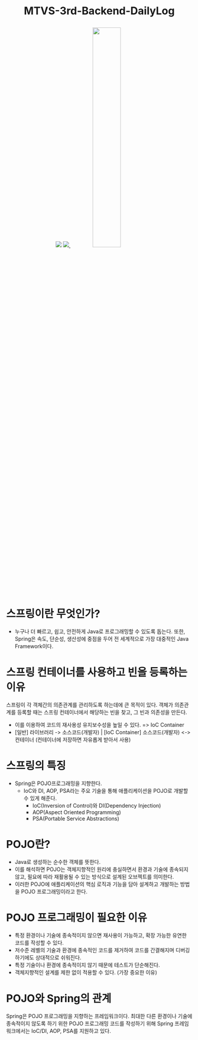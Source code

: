 # <p align="center">MTVS-3rd-Backend-DailyLog</p>
<p align="center">
  <img src="https://capsule-render.vercel.app/api?type=shark&color=auto&height=200&section=header&text=MTVS-dailyLog&fontSize=90" />
  
  <a href="s">
    <img src="https://github-readme-stats.vercel.app/api/top-langs/?username=dkssud8150&exclude_repo=dkssud8150.github.io&layout=compact&theme=tokyonight" />
  </a>
  
  <a href="s">
    <img src="https://github-readme-stats.vercel.app/api?username=JungHyeonmin&theme=tokyonight&show_icons=true" width="39%" />
  </a>
</p>

# 스프링이란 무엇인가?
- 누구나 더 빠르고, 쉽고, 안전하게 Java로 프로그래밍할 수 있도록 돕는다. 또한, Spring은 속도, 단순성, 생산성에 중점을 두어 전 세계적으로 가장 대중적인 Java Framework이다.

# 스프링 컨테이너를 사용하고 빈을 등록하는 이유
스프링이 각 객체간의 의존관계를 관리하도록 하는데에 큰 목적이 있다.
객체가 의존관계를 등록할 때는 스프링 컨테이너에서 해당하는 빈을 찾고, 그 빈과 의존성을 만든다.
- 이를 이용하여 코드의 재사용성 유지보수성을 높일 수 있다. => IoC Container
- [일반] 라이브러리 -> 소스코드(개발자) | [IoC Container] 소스코드(개발자) <-> 컨테이너 (컨테이너에 저장하면 자유롭게 받아서 사용)


# 스프링의 특징
- Spring은 POJO프로그래밍을 지향한다.
  - IoC와 DI, AOP, PSA라는 주요 기술을 통해 애플리케이션을 POJO로 개발할 수 있게 해준다.
      - IoC(Inversion of Control)와 DI(Dependency Injection)
      - AOP(Aspect Oriented Programming)
      - PSA(Portable Service Abstractions)

# POJO란?
- Java로 생성하는 순수한 객체를 뜻한다.
- 이를 해석하면 POJO는 객체지향적인 원리에 충실하면서 환경과 기술에 종속되지 않고, 필요에 따라 재활용될 수 있는 방식으로 설계된 오브젝트를 의미한다.
- 이러한 POJO에 애플리케이션의 핵심 로직과 기능을 담아 설계하고 개발하는 방법을 POJO 프로그래밍이라고 한다.

# POJO 프로그래밍이 필요한 이유
- 특정 환경이나 기술에 종속적이지 않으면 재사용이 가능하고, 확장 가능한 유연한 코드를 작성할 수 있다.
- 저수준 레벨의 기술과 환경에 종속적인 코드를 제거하여 코드를 간결해지며 디버깅하기에도 상대적으로 쉬워진다.
- 특정 기술이나 환경에 종속적이지 않기 때문에 테스트가 단순해진다.
- 객체지향적인 설계를 제한 없이 적용할 수 있다. (가장 중요한 이유)

# POJO와 Spring의 관계
Spring은 POJO 프로그래밍을 지향하는 프레임워크이다.
최대한 다른 환경이나 기술에 종속적이지 않도록 하기 위한 POJO 프로그래밍 코드를 작성하기 위해 Spring 프레임 워크에서는 IoC/DI, AOP, PSA를 지원하고 있다.
